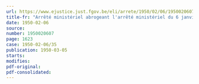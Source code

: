 ```yaml
---
url: https://www.ejustice.just.fgov.be/eli/arrete/1950/02/06/1950020607/justel
title-fr: "Arrêté ministériel abrogeant l'arrêté ministériel du 6 janvier 1948 et portant création de chambres à la commission d'appel pour prisonniers politiques et leurs ayants droit. (abrogé par AM 11-07-1953, art. 5)"
date: 1950-02-06
source:
number: 1950020607
page: 1623
case: 1950-02-06/35
publication: 1950-03-05
starts:
modifies:
pdf-original:
pdf-consolidated:
---
```



